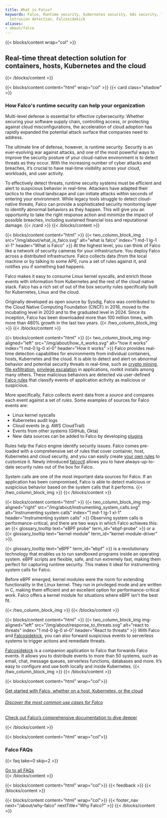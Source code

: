 ```yaml
---
title: What is Falco?
keywords: Falco, Runtime security, kubernetes security, k8s security, Threat detection,
  intrusion detection, Falcosidekick
aliases:
- about/falco
---
```


{{< blocks/content wrap="col" >}}
  ## Real-time threat detection solution for containers, hosts, Kubernetes and the cloud
{{< /blocks/content >}}

{{< blocks/content content="html" wrap="col" >}}
{{< card class="shadow" >}}
  ### How Falco's runtime security can help your organization

  Multi-level defense is essential for effective cybersecurity. Whether securing your software supply chain, controlling access, or protecting against cloud misconfigurations, the acceleration of cloud adoption has rapidly expanded the potential attack surface that companies need to address.

  The ultimate line of defense, however, is runtime security. Security is an ever-evolving war against attacks, and one of the most powerful ways to improve the security posture of your cloud-native environment is to detect threats as they occur. With the increasing number of cyber attacks and breaches, it’s crucial to have real-time visibility across your cloud, workloads, and user activity.

  To effectively detect threats, runtime security systems must be efficient and alert to suspicious behavior in real-time. Attackers have adapted their tactics to the cloud landscape and can initiate attacks within seconds of entering your environment. While legacy tools struggle to detect cloud-native threats, Falco can provide a sophisticated security monitoring layer to identify abnormal behaviors as they happen. This will give you an opportunity to take the right response action and minimize the impact of possible breaches, including sustained financial loss and reputational damage.
{{< /card >}}
{{< /blocks/content >}}

{{< blocks/content content="html" >}}
{{< two_column_block_img src="/img/about/what_is_falco.svg" alt="what is falco" index="1 md-1 lg-1 xl-1" header="What is Falco" >}}
  At the highest level, you can think of Falco like a network of security cameras for your infrastructure. You deploy Falco across a distributed infrastructure. Falco collects data (from the local machine or by talking to some API), runs a set of rules against it, and notifies you if something bad happens.

  Falco makes it easy to consume Linux kernel syscalls, and enrich those events with information from Kubernetes and the rest of the cloud native stack. Falco has a rich set of out of the box security rules specifically built for Kubernetes, Linux and the cloud.

  Originally developed as open source by Sysdig, Falco was contributed to the Cloud Native Computing Foundation (CNCF) in 2018, moved to the incubating level in 2020 and to the graduated level in 2024. Since its inception, Falco has been downloaded more than 100 million times, with more than 480% growth in the last two years.
{{< /two_column_block_img >}}
{{< /blocks/content >}}

{{< blocks/content content="html" >}}
{{< two_column_block_img img-aligned="left" src="/img/about/how_it_works.svg" alt="how it works" index="1 md-0 lg-0 xl-0" header="How it works" >}}
  Falco provides real-time detection capabilities for environments from individual containers, hosts, Kubernetes and the cloud. It is able to detect and alert on abnormal behavior and potential security threats in real-time, such as [crypto mining](https://falco.org/blog/falco-detect-cryptomining/), [file exfiltration](https://falco.org/blog/sysflow-falco-sidekick/), [privilege escalation](https://sysdig.com/blog/mitre-privilege-escalation-falco/) in applications, rootkit installs among many others. These malicious behaviors are detected via user-defined [Falco rules](https://falco.org/docs/rules/) that classify events of application activity as malicious or suspicious.

  More specifically, Falco collects event data from a _source_ and compares each event against a set of _rules_. Some examples of sources for Falco events are:
  - Linux kernel syscalls
  - Kubernetes audit logs
  - Cloud events (e.g. AWS CloudTrail)
  - Events from other systems (GitHub, Okta)
  - New data sources can be added to Falco by developing [plugins](https://github.com/falcosecurity/plugins)
  
  Rules help the Falco engine identify security issues. Falco comes pre-loaded with a comprehensive set of rules that cover container, host, Kubernetes and cloud security, and you can easily create [your own rules](https://falco.org/docs/rules/appending/) to customize it. Newly introduced [falcoctl](https://falco.org/blog/falcoctl-install-manage-rules-plugins/) allows you to have always-up-to-date security rules out of the box for Falco.

  System calls are one of the most important data sources for Falco. If an application has been compromised, Falco is able to detect malicious or suspicious behavior based on the system calls that it performs.
{{< /two_column_block_img >}}
{{< /blocks/content >}}

{{< blocks/content content="html" >}}
{{< two_column_block_img img-aligned="right" src="/img/about/instrumenting_system_calls.svg" alt="Instrumenting system calls" index="1 md-1 lg-1 xl-1" header="Instrumenting system calls" >}}
  Observing system calls is performance-critical, and there are two ways in which Falco achieves this: an {{< glossary_tooltip text="eBPF probe" term_id="ebpf-probe" >}} or a {{< glossary_tooltip text="kernel module" term_id="kernel-module-driver" >}}.

  {{< glossary_tooltip text="eBPF" term_id="ebpf" >}} is a revolutionary technology that enables us to run sandboxed programs inside an operating system. eBPF scripts are flexible, safe, and run extremely fast, making them perfect for capturing runtime security. This makes it ideal for instrumenting system calls for Falco.

  Before eBPF emerged, kernel modules were the norm for extending functionality in the Linux kernel. They run in privileged mode and are written in C, making them efficient and an excellent option for performance-critical work. Falco offers a kernel module for situations where eBPF isn't the best fit.

{{< /two_column_block_img >}}
{{< /blocks/content >}}

{{< blocks/content content="html" >}}
{{< two_column_block_img img-aligned="left" src="/img/about/response_to_threats.svg" alt="react to threats" index="1 md-0 lg-0 xl-0" header="React to threats" >}}
  With Falco and [Falcosidekick](https://github.com/falcosecurity/falcosidekick), you can also forward suspicious events to serverless systems to trigger actions and remediate threats.

[Falcosidekick](https://github.com/falcosecurity/falcosidekick) is a companion application to Falco that forwards Falco events. It allows you to distribute events to more than 50 systems, such as email, chat, message queues, serverless functions, databases and more. It’s easy to configure and use both locally and inside Kubernetes.
{{< /two_column_block_img >}}
{{< /blocks/content >}}

{{< blocks/content content="html" wrap="col">}}

<div class="grid-1 grid-lg-3 gap-4">
  <div class="use-cases-item">
    <a href="/docs/getting-started/" class="d-flex align-items-baseline text-decoration-none">
      <p class="w-100 text-body font-weight-normal">Get started with Falco, whether on a host, Kubernetes, or the cloud</p>
      <i class="fa fa-arrow-right"></i>
    </a>
  </div>
  <div class="use-cases-item">
    <a href="/about/use-cases/" class="d-flex align-items-baseline text-decoration-none">
      <h6 class="w-100 text-body font-weight-normal">Discover the most common use cases for Falco</h6>
      <i class="fa fa-arrow-right"></i>
    </a>
  </div>
  <div class="use-cases-item">
    <a href="/docs/" class="d-flex align-items-baseline text-decoration-none">
      <p class="w-100 text-body font-weight-normal">Check out Falco’s comprehensive documentation to dive deeper</p>
      <i class="fa fa-arrow-right"></i>
    </a>
  </div>
</div>


{{< /blocks/content >}}


{{< blocks/content content="html" wrap="col">}}
  <h3 class="mb-3">Falco FAQs</h3>

  {{< faq take=0 skip=2 >}}

  <div class="text-center mt-5">
    <a href="/about/faq/" class="text-center btn btn-primary btn-lg">Go to all FAQs</a>
  </div>
{{< /blocks/content >}}

{{< blocks/content content="html" wrap="col">}}
{{< feedback >}}
{{< /blocks/content >}}

{{< blocks/content content="html" wrap="col">}}
{{< footer_nav next="/about/why-falco" nextTitle="Why Falco?" >}}
{{< /blocks/content >}}
